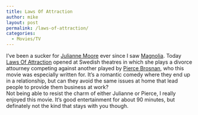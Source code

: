 ```yaml
---
title: Laws Of Attraction
author: mike
layout: post
permalink: /laws-of-attraction/
categories:
  - Movies/TV
---
```

I&#8217;ve been a sucker for <a target="_blank" href="http://www.anidealactress.com/">Julianne Moore</a> ever since I saw <a target="_blank" href="http://www.imdb.com/title/tt0175880/">Magnolia</a>. Today <a target="_blank" href="http://www.imdb.com/title/tt0323033/">Laws Of Attraction</a> opened at Swedish theatres in which she plays a divorce attourney competing against another played by <a target="_blank" href="http://www.imdb.com/name/nm0000112/">Pierce Brosnan</a>, who this movie was especially written for. It&#8217;s a romantic comedy where they end up in a relationship, but can they avoid the same issues at home that lead people to provide them business at work?  
Not being able to resist the charm of either Julianne or Pierce, I really enjoyed this movie. It&#8217;s good entertainment for about 90 minutes, but definately not the kind that stays with you though.